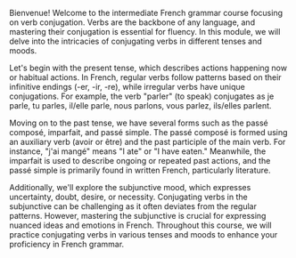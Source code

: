 

Bienvenue! Welcome to the intermediate French grammar course focusing on verb conjugation. Verbs are the backbone of any language, and mastering their conjugation is essential for fluency. In this module, we will delve into the intricacies of conjugating verbs in different tenses and moods.

Let's begin with the present tense, which describes actions happening now or habitual actions. In French, regular verbs follow patterns based on their infinitive endings (-er, -ir, -re), while irregular verbs have unique conjugations. For example, the verb "parler" (to speak) conjugates as je parle, tu parles, il/elle parle, nous parlons, vous parlez, ils/elles parlent.

Moving on to the past tense, we have several forms such as the passé composé, imparfait, and passé simple. The passé composé is formed using an auxiliary verb (avoir or être) and the past participle of the main verb. For instance, "j'ai mangé" means "I ate" or "I have eaten." Meanwhile, the imparfait is used to describe ongoing or repeated past actions, and the passé simple is primarily found in written French, particularly literature.

Additionally, we'll explore the subjunctive mood, which expresses uncertainty, doubt, desire, or necessity. Conjugating verbs in the subjunctive can be challenging as it often deviates from the regular patterns. However, mastering the subjunctive is crucial for expressing nuanced ideas and emotions in French. Throughout this course, we will practice conjugating verbs in various tenses and moods to enhance your proficiency in French grammar.